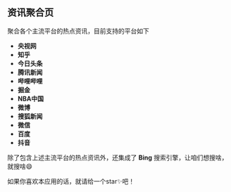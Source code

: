 ## 资讯聚合页
聚合各个主流平台的热点资讯，目前支持的平台如下

- **央视网**
- **知乎**
- **今日头条**
- **腾讯新闻**
- **哔哩哔哩**
- **掘金**
- **NBA中国**
- **微博**
- **搜狐新闻**
- **微信**
- **百度**
- **抖音**

除了包含上述主流平台的热点资讯外，还集成了 **Bing** 搜索引擎，让咱们想搜啥，就搜啥😄

如果你喜欢本应用的话，就请给一个star✨吧！